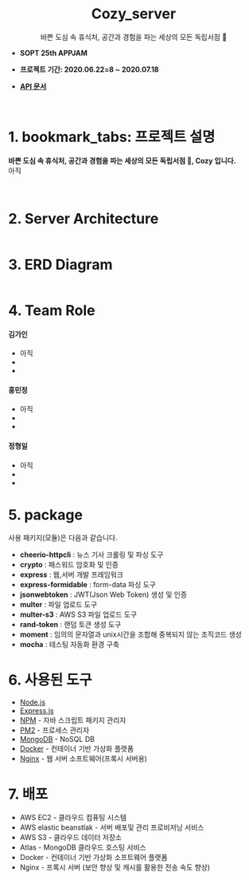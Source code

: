 <h1 align="center"> Cozy_server  </h1>


<p align="center">
  바쁜 도심 속 휴식처, 공간과 경험을 파는 세상의 모든 독립서점 🌱
</p>


* <b> SOPT 25th APPJAM
    
* 프로젝트 기간: 2020.06.22=8 ~ 2020.07.18

* [API 문서](https://github.com/OurCozy/cozy-server/wiki)</b>

<br>

# 1. bookmark_tabs: 프로젝트 설명

<b>바쁜 도심 속 휴식처, 공간과 경험을 파는 세상의 모든 독립서점 🌱, Cozy 입니다.</b>
<br>
아직
</br>

<br>

# 2. Server Architecture  
<div align="center" style="display:flex;">
	<img src="">
</div>


# 3. ERD Diagram  

<div align="center" style="display:flex;">
	<img src="">
</div>


# 4. Team Role

####  김가인

- 아직
-
-

####  홍민정

- 아직
-
-

####  정형일

- 아직
-
-

# 5. package

사용 패키지(모듈)은 다음과 같습니다.

- **cheerio-httpcli** : 뉴스 기사 크롤링 및 파싱 도구
- **crypto** : 패스워드 암호화 및 인증 
- **express** : 웹,서버 개발 프레임워크
- **express-formidable** : form-data 파싱 도구
- **jsonwebtoken** : JWT(Json Web Token) 생성 및 인증 
- **multer** : 파일 업로드 도구
- **multer-s3** : AWS S3 파일 업로드 도구
- **rand-token** : 랜덤 토큰 생성 도구
- **moment** : 임의의 문자열과 unix시간을 조합해 중복되지 않는 조직코드 생성
- **mocha** : 테스팅 자동화 환경 구축 

# 6. 사용된 도구

* [Node.js](https://nodejs.org/ko/)
* [Express.js](http://expressjs.com/ko/) 
* [NPM](https://rometools.github.io/rome/) - 자바 스크립트 패키지 관리자
* [PM2](http://pm2.keymetrics.io/) - 프로세스 관리자
* [MongoDB](https://www.mongodb.com/) - NoSQL DB
* [Docker](https://www.docker.com/) - 컨테이너 기반 가상화 플랫폼
* [Nginx](https://www.nginx.com/) - 웹 서버 소프트웨어(프록시 서버용)


# 7. 배포

* AWS EC2 - 클라우드 컴퓨팅 시스템
* AWS elastic beanstlak - 서버 배포및 관리 프로비저닝 서비스
* AWS S3 - 클라우드 데이터 저장소
* Atlas - MongoDB 클라우드 호스팅 서비스
* Docker - 컨테이너 기반 가상화 소프트웨어 플랫폼
* Nginx - 프록시 서버 (보안 향상 및 캐시를 활용한 전송 속도 향상)

